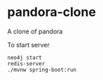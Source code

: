 # pandora-clone
A clone of pandora

To start server

```
neo4j start
redis-server
./mvnw spring-boot:run
```
